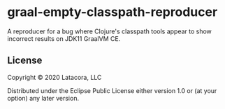 # graal-empty-classpath-reproducer

A reproducer for a bug where Clojure's classpath tools appear to show incorrect
results on JDK11 GraalVM CE.

## License 

Copyright © 2020 Latacora, LLC

Distributed under the Eclipse Public License either version 1.0 or (at
your option) any later version.
